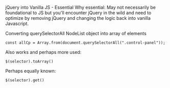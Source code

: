 jQuery into Vanilla JS - Essential
Why essential: May not necessarily be foundational to JS but you'll encounter jQuery in the wild and need to optimize by removing jQuery and changing the logic back into vanilla Javascript.

Converting querySelectorAll NodeList object into array of elements

```
const allCp = Array.from(document.querySelectorAll(".control-panel"));
```

Also works and perhaps more used:
```
$(selector).toArray()
```

Perhaps equally known:
```
$(selector).get()
```
